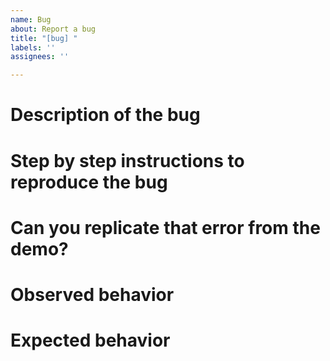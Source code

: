 ```yaml
---
name: Bug
about: Report a bug
title: "[bug] "
labels: ''
assignees: ''

---
```


# Description of the bug

<!-- TO COMPLETE -->

# Step by step instructions to reproduce the bug

<!-- TO COMPLETE -->

# Can you replicate that error from the demo?

<!--
1. the demo is available from https://demo.filestash.app
2. if you want a testing backgend, you can use this: https://demo.filestash.app/login?type=s3&access_key_id=Q3AM3UQ867SPQQA43P2F&secret_access_key=zuf%2BtfteSlswRu7BJ86wekitnifILbZam1KYY3TG&region=us-east-2&encryption_key=&endpoint=https%3A%2F%2Fplay.minio.io%3A9000%2F
-->

# Observed behavior

<!-- TO COMPLETE -->

# Expected behavior

<!-- TO COMPLETE -->
